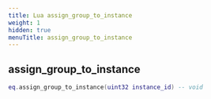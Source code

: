 ```yaml
---
title: Lua assign_group_to_instance
weight: 1
hidden: true
menuTitle: assign_group_to_instance
---
```

## assign_group_to_instance
```lua
eq.assign_group_to_instance(uint32 instance_id) -- void
```